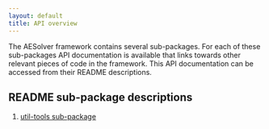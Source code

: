 ```yaml
---
layout: default
title: API overview
---
```


The AESolver framework contains several sub-packages.
For each of these sub-packages API documentation is available that links towards other relevant pieces of code in the framework. This API documentation can be accessed from their README descriptions.

## README sub-package descriptions

1. [util-tools sub-package](API_util_tools/README.md)
